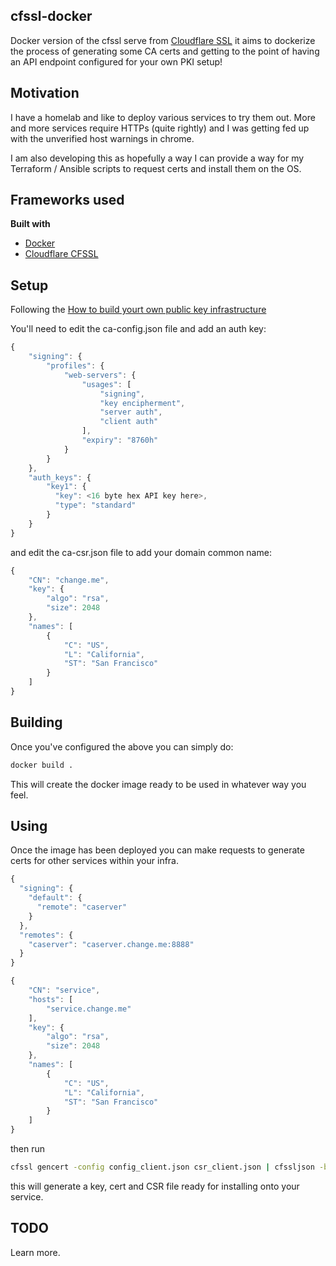 ## cfssl-docker
Docker version of the cfssl serve from [Cloudflare SSL](https://github.com/cloudflare/cfssl) it aims to dockerize 
the process of generating some CA certs and getting to the point of having an API endpoint configured for your
own PKI setup!

## Motivation
I have a homelab and like to deploy various services to try them out. More and more services require HTTPs (quite rightly)
and I was getting fed up with the unverified host warnings in chrome. 

I am also developing this as hopefully a way I can provide a way for my Terraform / Ansible scripts to request certs 
and install them on the OS. 

## Frameworks used

<b>Built with</b>
- [Docker](https://www.docker.com/)
- [Cloudflare CFSSL](https://github.com/cloudflare/cfssl)

## Setup
Following the [How to build yourt own public key infrastructure](https://blog.cloudflare.com/how-to-build-your-own-public-key-infrastructure/)

You'll need to edit the ca-config.json file and add an auth key: 

```javascript
{
    "signing": {
        "profiles": {
            "web-servers": {
                "usages": [
                    "signing",
                    "key encipherment",
                    "server auth",
                    "client auth"
                ],
                "expiry": "8760h"
            }
        }
    },
    "auth_keys": {
        "key1": {
          "key": <16 byte hex API key here>,
          "type": "standard"
        }
    }
}
```

and edit the ca-csr.json file to add your domain common name: 
```javascript
{
    "CN": "change.me",
    "key": {
        "algo": "rsa",
        "size": 2048
    },
    "names": [
        {
            "C": "US",
            "L": "California",
            "ST": "San Francisco"
        }
    ]
}
```

## Building

Once you've configured the above you can simply do: 

```bash
docker build .
```

This will create the docker image ready to be used in whatever way you feel. 

## Using

Once the image has been deployed you can make requests to generate certs for other services 
within your infra. 

```javascript
{
  "signing": {
    "default": {
      "remote": "caserver"
    }
  },
  "remotes": {
    "caserver": "caserver.change.me:8888"
  }
}
```

```javascript
{
    "CN": "service",
    "hosts": [
        "service.change.me"
    ],
    "key": {
        "algo": "rsa",
        "size": 2048
    },
    "names": [
        {
            "C": "US",
            "L": "California",
            "ST": "San Francisco"
        }
    ]
}
```

then run 

```bash
cfssl gencert -config config_client.json csr_client.json | cfssljson -bare db
```

this will generate a key, cert and CSR file ready for installing onto your service. 


## TODO
Learn more. 
